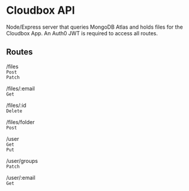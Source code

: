 # Cloudbox API  

Node/Express server that queries MongoDB Atlas and holds files for the Cloudbox App. An Auth0 JWT is required to access all routes.

## Routes  

/files  
`Post`  
`Patch`  

/files/:email  
`Get`  

/files/:id  
`Delete`  

/files/folder  
`Post`  

/user  
`Get`  
`Put`  

/user/groups  
`Patch`  

/user/:email  
`Get`  

